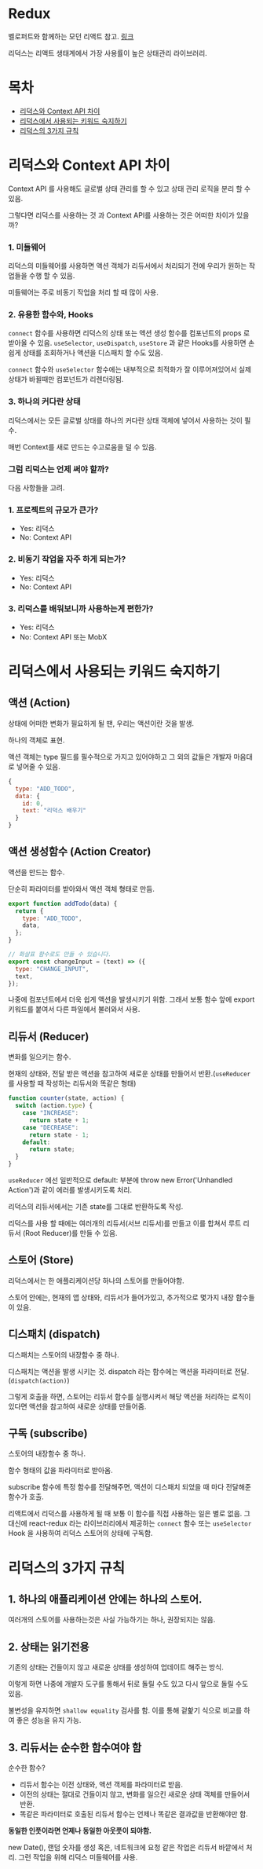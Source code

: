 # Redux

벨로퍼트와 함께하는 모던 리액트 참고. [링크](https://react.vlpt.us/redux/)

리덕스는 리액트 생태계에서 가장 사용률이 높은 상태관리 라이브러리.

# 목차

- [리덕스와 Context API 차이](#리덕스와-Context-API-차이)
- [리덕스에서 사용되는 키워드 숙지하기](#리덕스에서-사용되는-키워드-숙지하기)
- [리덕스의 3가지 규칙](#리덕스의-3가지-규칙)

# 리덕스와 Context API 차이

Context API 를 사용해도 글로벌 상태 관리를 할 수 있고 상태 관리 로직을 분리 할 수 있음.

그렇다면 리덕스를 사용하는 것 과 Context API를 사용하는 것은 어떠한 차이가 있을까?

### 1. 미들웨어

리덕스의 미들웨어를 사용하면 액션 객체가 리듀서에서 처리되기 전에 우리가 원하는 작업들을 수행 할 수 있음.

미들웨어는 주로 비동기 작업을 처리 할 때 많이 사용.

### 2. 유용한 함수와, Hooks

`connect` 함수를 사용하면 리덕스의 상태 또는 액션 생성 함수를 컴포넌트의 props 로 받아올 수 있음. `useSelector`, `useDispatch`, `useStore` 과 같은 Hooks를 사용하면 손쉽게 상태를 조회하거나 액션을 디스패치 할 수도 있음.

`connect` 함수와 `useSelector` 함수에는 내부적으로 최적화가 잘 이루어져있어서 실제 상태가 바뀔때만 컴포넌트가 리렌더링됨.

### 3. 하나의 커다란 상태

리덕스에서는 모든 글로벌 상태를 하나의 커다란 상태 객체에 넣어서 사용하는 것이 필수.

매번 Context를 새로 만드는 수고로움을 덜 수 있음.

### 그럼 리덕스는 언제 써야 할까?

다음 사항들을 고려.

### 1. 프로젝트의 규모가 큰가?

- Yes: 리덕스
- No: Context API

### 2. 비동기 작업을 자주 하게 되는가?

- Yes: 리덕스
- No: Context API

### 3. 리덕스를 배워보니까 사용하는게 편한가?

- Yes: 리덕스
- No: Context API 또는 MobX

# 리덕스에서 사용되는 키워드 숙지하기

## 액션 (Action)

상태에 어떠한 변화가 필요하게 될 땐, 우리는 액션이란 것을 발생.

하나의 객체로 표현.

액션 객체는 type 필드를 필수적으로 가지고 있어야하고 그 외의 값들은 개발자 마음대로 넣어줄 수 있음.

```js
{
  type: "ADD_TODO",
  data: {
    id: 0,
    text: "리덕스 배우기"
  }
}
```

## 액션 생성함수 (Action Creator)

액션을 만드는 함수.

단순히 파라미터를 받아와서 액션 객체 형태로 만듬.

```js
export function addTodo(data) {
  return {
    type: "ADD_TODO",
    data,
  };
}

// 화살표 함수로도 만들 수 있습니다.
export const changeInput = (text) => ({
  type: "CHANGE_INPUT",
  text,
});
```

나중에 컴포넌트에서 더욱 쉽게 액션을 발생시키기 위함. 그래서 보통 함수 앞에 export 키워드를 붙여서 다른 파일에서 불러와서 사용.

## 리듀서 (Reducer)

변화를 일으키는 함수.

현재의 상태와, 전달 받은 액션을 참고하여 새로운 상태를 만들어서 반환.(`useReducer`를 사용할 때 작성하는 리듀서와 똑같은 형태)

```js
function counter(state, action) {
  switch (action.type) {
    case "INCREASE":
      return state + 1;
    case "DECREASE":
      return state - 1;
    default:
      return state;
  }
}
```

`useReducer` 에선 일반적으로 default: 부분에 throw new Error('Unhandled Action')과 같이 에러를 발생시키도록 처리.

리덕스의 리듀서에서는 기존 state를 그대로 반환하도록 작성.

리덕스를 사용 할 때에는 여러개의 리듀서(서브 리듀서)를 만들고 이를 합쳐서 루트 리듀서 (Root Reducer)를 만들 수 있음.

## 스토어 (Store)

리덕스에서는 한 애플리케이션당 하나의 스토어를 만들어야함.

스토어 안에는, 현재의 앱 상태와, 리듀서가 들어가있고, 추가적으로 몇가지 내장 함수들이 있음.

## 디스패치 (dispatch)

디스패치는 스토어의 내장함수 중 하나.

디스패치는 액션을 발생 시키는 것. dispatch 라는 함수에는 액션을 파라미터로 전달. (`dispatch(action)`)

그렇게 호출을 하면, 스토어는 리듀서 함수를 실행시켜서 해당 액션을 처리하는 로직이 있다면 액션을 참고하여 새로운 상태를 만들어줌.

## 구독 (subscribe)

스토어의 내장함수 중 하나.

함수 형태의 값을 파라미터로 받아옴.

subscribe 함수에 특정 함수를 전달해주면, 액션이 디스패치 되었을 때 마다 전달해준 함수가 호출.

리액트에서 리덕스를 사용하게 될 때 보통 이 함수를 직접 사용하는 일은 별로 없음. 그 대신에 react-redux 라는 라이브러리에서 제공하는 `connect` 함수 또는 `useSelector` Hook 을 사용하여 리덕스 스토어의 상태에 구독함.

# 리덕스의 3가지 규칙

## 1. 하나의 애플리케이션 안에는 하나의 스토어.

여러개의 스토어를 사용하는것은 사실 가능하기는 하나, 권장되지는 않음.

## 2. 상태는 읽기전용

기존의 상태는 건들이지 않고 새로운 상태를 생성하여 업데이트 해주는 방식.

이렇게 하면 나중에 개발자 도구를 통해서 뒤로 돌릴 수도 있고 다시 앞으로 돌릴 수도 있음.

불변성을 유지하면 `shallow equality` 검사를 함. 이를 통해 겉핥기 식으로 비교를 하여 좋은 성능을 유지 가능.

## 3. 리듀서는 순수한 함수여야 함

순수한 함수?

- 리듀서 함수는 이전 상태와, 액션 객체를 파라미터로 받음.
- 이전의 상태는 절대로 건들이지 않고, 변화를 일으킨 새로운 상태 객체를 만들어서 반환.
- 똑같은 파라미터로 호출된 리듀서 함수는 언제나 똑같은 결과값을 반환해야만 함.

**동일한 인풋이라면 언제나 동일한 아웃풋이 되야함.**

new Date(), 랜덤 숫자를 생성 혹은, 네트워크에 요청 같은 작업은 리듀서 바깥에서 처리. 그런 작업을 위해 리덕스 미들웨어를 사용.
